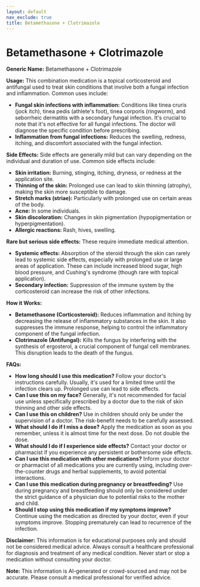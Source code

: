```yaml
---
layout: default
nav_exclude: true
title: Betamethasone + Clotrimazole
---
```


# Betamethasone + Clotrimazole

**Generic Name:** Betamethasone + Clotrimazole

**Usage:** This combination medication is a topical corticosteroid and antifungal used to treat skin conditions that involve both a fungal infection and inflammation.  Common uses include:

* **Fungal skin infections with inflammation:**  Conditions like tinea cruris (jock itch), tinea pedis (athlete's foot), tinea corporis (ringworm), and seborrheic dermatitis with a secondary fungal infection.  It's crucial to note that it's not effective for all fungal infections.  The doctor will diagnose the specific condition before prescribing.
* **Inflammation from fungal infections:** Reduces the swelling, redness, itching, and discomfort associated with the fungal infection.

**Side Effects:**  Side effects are generally mild but can vary depending on the individual and duration of use.  Common side effects include:

* **Skin irritation:** Burning, stinging, itching, dryness, or redness at the application site.
* **Thinning of the skin:** Prolonged use can lead to skin thinning (atrophy), making the skin more susceptible to damage.
* **Stretch marks (striae):** Particularly with prolonged use on certain areas of the body.
* **Acne:** In some individuals.
* **Skin discoloration:**  Changes in skin pigmentation (hypopigmentation or hyperpigmentation).
* **Allergic reactions:** Rash, hives, swelling.

**Rare but serious side effects:**  These require immediate medical attention.

* **Systemic effects:**  Absorption of the steroid through the skin can rarely lead to systemic side effects, especially with prolonged use or large areas of application.  These can include increased blood sugar, high blood pressure, and Cushing's syndrome (though rare with topical application).
* **Secondary infection:**  Suppression of the immune system by the corticosteroid can increase the risk of other infections.


**How it Works:**

* **Betamethasone (Corticosteroid):**  Reduces inflammation and itching by decreasing the release of inflammatory substances in the skin.  It also suppresses the immune response, helping to control the inflammatory component of the fungal infection.
* **Clotrimazole (Antifungal):** Kills the fungus by interfering with the synthesis of ergosterol, a crucial component of fungal cell membranes. This disruption leads to the death of the fungus.


**FAQs:**

* **How long should I use this medication?**  Follow your doctor's instructions carefully.  Usually, it's used for a limited time until the infection clears up.  Prolonged use can lead to side effects.
* **Can I use this on my face?**  Generally, it's not recommended for facial use unless specifically prescribed by a doctor due to the risk of skin thinning and other side effects.
* **Can I use this on children?**  Use in children should only be under the supervision of a doctor.  The risk-benefit needs to be carefully assessed.
* **What should I do if I miss a dose?**  Apply the medication as soon as you remember, unless it is almost time for the next dose. Do not double the dose.
* **What should I do if I experience side effects?**  Contact your doctor or pharmacist if you experience any persistent or bothersome side effects.
* **Can I use this medication with other medications?**  Inform your doctor or pharmacist of all medications you are currently using, including over-the-counter drugs and herbal supplements, to avoid potential interactions.
* **Can I use this medication during pregnancy or breastfeeding?**  Use during pregnancy and breastfeeding should only be considered under the strict guidance of a physician due to potential risks to the mother and child.
* **Should I stop using this medication if my symptoms improve?** Continue using the medication as directed by your doctor, even if your symptoms improve. Stopping prematurely can lead to recurrence of the infection.


**Disclaimer:** This information is for educational purposes only and should not be considered medical advice.  Always consult a healthcare professional for diagnosis and treatment of any medical condition.  Never start or stop a medication without consulting your doctor.


**Note:** This information is AI-generated or crowd-sourced and may not be accurate. Please consult a medical professional for verified advice.